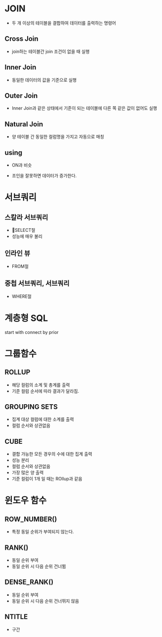 # JOIN
- 두 개 이상의 테이블을 결합하여 데이터를 출력하는 명령어
## Cross Join
- join하는 테이블간 join 조건이 없을 때 실행

## Inner Join
- 동일한 데이터의 값을 기준으로 실행

## Outer Join
- Inner Join과 같은 상태에서 기준이 되는 테이블에 다른 쪽 같은 값이 없어도 실행

## Natural Join
- 양 테이블 간 동일한 컬럼명을 가지고 자동으로 매칭

## using 
- ON과 비슷

- 조인을 잘못하면 데이터가 증가한다.

# 서브쿼리
## 스칼라 서브쿼리
- SELECT절
- 성능에 매우 불리
## 인라인 뷰
- FROM절
## 중첩 서브쿼리, 서브쿼리
- WHERE절


# 계층형 SQL
start with connect by prior


# 그룹함수

## ROLLUP
- 해당 컬럼의 소계 및 총계를 출력
- 기준 컬럼 순서에 따라 결과가 달라짐.

## GROUPING SETS
- 집계 대상 컬럼에 대한 소계를 출력
- 컬럼 순서와 상관없음

## CUBE
- 결합 가능한 모든 경우의 수에 대한 집계 출력
- 성능 분리
- 컬럼 순서와 상관없음
- 가장 많은 양 출력
- 기준 컬럼이 1개 일 때는 ROllup과 같음


# 윈도우 함수

## ROW_NUMBER()
- 특정 동일 순위가 부여되지 않는다.

## RANK()
- 동일 순위 부여
- 동일 순위 시 다음 순위 건너뜀

## DENSE_RANK()
- 동일 순위 부여
- 동일 순위 시 다음 순위 건너뛰지 않음


## NTITLE
- 구간
